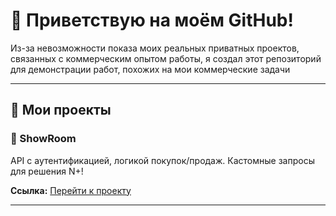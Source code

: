 # 👋 Приветствую на моём GitHub!

Из-за невозможности показа моих реальных приватных проектов, связанных с коммерческим опытом работы, я создал этот репозиторий для демонстрации работ, похожих на мои коммерческие задачи  

---

## 🚀 Мои проекты

### 🎯 ShowRoom
API с аутентификацией, логикой покупок/продаж. 
Кастомные запросы для решения N+!

**Ссылка:** [Перейти к проекту](https://github.com/xxxXalleNxxx/ShowRoom-API)

---


